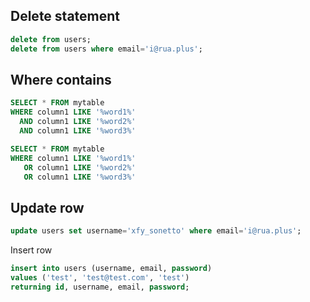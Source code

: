 ## Delete statement

```sql
delete from users;
delete from users where email='i@rua.plus';
```

## Where contains

```sql
SELECT * FROM mytable
WHERE column1 LIKE '%word1%'
  AND column1 LIKE '%word2%'
  AND column1 LIKE '%word3%'
```

```sql
SELECT * FROM mytable
WHERE column1 LIKE '%word1%'
   OR column1 LIKE '%word2%'
   OR column1 LIKE '%word3%'
```

## Update row

```sql
update users set username='xfy_sonetto' where email='i@rua.plus';
```

Insert row

```sql
insert into users (username, email, password)
values ('test', 'test@test.com', 'test')
returning id, username, email, password;
```